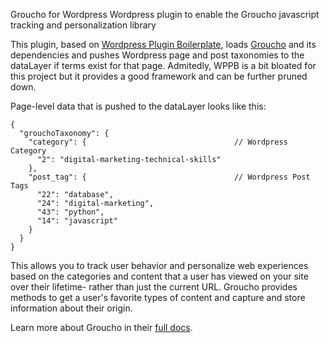 Groucho for Wordpress
Wordpress plugin to enable the Groucho javascript tracking and personalization library

This plugin, based on [Wordpress Plugin Boilerplate](https://wppb.me/), loads [Groucho](https://github.com/tableau-mkt/groucho) and its dependencies and pushes Wordpress page and post taxonomies to the dataLayer if terms exist for that page. Admitedly, WPPB is a bit bloated for this project but it provides a good framework and can be further pruned down.

Page-level data that is pushed to the dataLayer looks like this:

```
{
  "grouchoTaxonomy": {
    "category": {                                 // Wordpress Category
      "2": "digital-marketing-technical-skills"
    },
    "post_tag": {                                 // Wordpress Post Tags
      "22": "database",
      "24": "digital-marketing",
      "43": "python",
      "14": "javascript"
    }
  }
}
```

This allows you to track user behavior and personalize web experiences based on the categories and content that a user has viewed on your site over their lifetime- rather than just the current URL. Groucho provides methods to get a user's favorite types of content and capture and store information about their origin. 

Learn more about Groucho in their [full docs](https://github.com/tableau-mkt/groucho/blob/master/DOCS.md).
